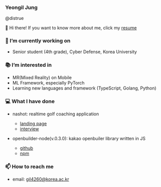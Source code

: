 ### Yeongil Jung
@distrue

👋 Hi there!
If you want to know more about me, click my [resume](https://github.com/distrue/distrue/blob/master/resume.pdf)

### 🔭 I’m currently working on
- Senior student (4th grade), Cyber Defense, Korea University

### 📚 I’m interested in
- MR(Mixed Reality) on Mobile
- ML Framework, especially PyTorch
- Learning new languages and framework (TypeScript, Golang, Python)

### 💻 What I have done

- nashot: realtime golf coaching application 
  - [landing page](https://web.nashot.io/home.html)
  - [interview](https://blog.naver.com/sw_maestro/222120877101)  
  
- openbuilder-node(v.0.3.0): kakao openbuiler library written in JS 
  - [github](https://github.com/distrue/openbuilder-node)
  - [npm](https://www.npmjs.com/package/openbuilder-node)

### 📫 How to reach me
- email: gil4260@korea.ac.kr
